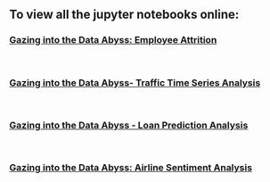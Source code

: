 ## To view all the jupyter notebooks online: 

### [Gazing into the Data Abyss: Employee Attrition](https://nbviewer.jupyter.org/github/shawnd29/summer-projects-2019/blob/master/1%20-%20Employee%20Attirition/IBM%20HR%20Analytics%20Employee%20Attrition%20%26%20Performance.ipynb)
<br>

### [Gazing into the Data Abyss- Traffic Time Series Analysis](https://nbviewer.jupyter.org/github/shawnd29/summer-projects-2019/blob/master/5%20-%20Time-Series%20Traffic%20Analysis/Gazing%20into%20the%20Data%20Abyss-%20Traffic%20Time%20Series%20Analysis.ipynb)
<br>

### [Gazing into the Data Abyss - Loan Prediction Analysis](https://nbviewer.jupyter.org/github/shawnd29/summer-projects-2019/blob/master/4%20-%20Loan%20Prediction%20Analysis/Gazing%20into%20the%20Data%20Abyss%20-%20Loan%20Prediction%20.ipynb)
<br>

### [Gazing into the Data Abyss: Airline Sentiment Analysis](https://nbviewer.jupyter.org/github/shawnd29/summer-projects-2019/blob/master/6%20-%20Twitter%20Sentiment%20Analysis/Gazing_into_the_Data_Abyss_Airline_Sentiment_Analysis.ipynb)
